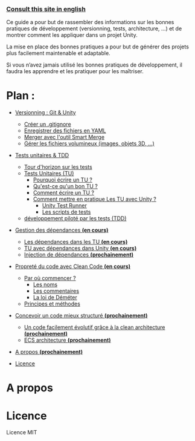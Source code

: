 ### [Consult this site in english](https://jaayap.github.io/Unity_Best_Practices/)

Ce guide a pour but de rassembler des informations sur les bonnes pratiques de développement (versionning, tests, architecture, ...) et de montrer comment les appliquer dans un projet Unity.  
  
La mise en place des bonnes pratiques a pour but de générer des projets plus facilement maintenable et adaptable.  
  
Si vous n’avez jamais utilisé les bonnes pratiques de développement, il faudra les apprendre et les pratiquer pour les maîtriser.

# __Plan :__

- [Versionning : Git & Unity](Versionning.md/#versionning--git--unity)
  - [Créer un .gitignore](Versionning.md/#créer-un-gitignore)
  - [Enregistrer des fichiers en YAML](Versionning.md/#enregistrer-des-fichiers-en-yaml)
  - [Merger avec l'outil Smart Merge](Versionning.md/#merger-avec-loutil-smart-merge)
  - [Gérer les fichiers volumineux (images, objets 3D, ...)](Versionning.md/#gérer-les-fichiers-volumineux)
        
- [Tests unitaires & TDD](Unit_Test_And_TDD.md/#tests-unitaires--tdd)
  - [Tour d'horizon sur les tests](Unit_Test_And_TDD.md/#tour-dhorizon-sur-les-tests)
  - [Tests Unitaires (TU)](Unit_Test_And_TDD.md/#tests-unitaires-tu)
      - [Pourquoi écrire un TU ?](Unit_Test_And_TDD.md/#pourquoi-écrire-un-test-unitaire-)
      - [Qu'est-ce qu'un bon TU ?](Unit_Test_And_TDD.md/#quest-ce-quun-bon-test-unitaire-)
      - [Comment écrire un TU ?](Unit_Test_And_TDD.md/#comment-écrire-un-test-unitaire-)
      - [Comment mettre en pratique Les TU avec Unity ?](Unit_Test_And_TDD.md/#comment-mettre-en-pratique-les-tu-avec-unity-)
        - [Unity Test Runner](Unit_Test_And_TDD.md/#unity-test-runner)
        - [Les scripts de tests](Unit_Test_And_TDD.md/#les-scripts-de-tests)   
  - [développement piloté par les tests (TDD)](Unit_Test_And_TDD.md/#développement-piloté-par-les-tests-tdd)

- [Gestion des dépendances **(en cours)**](ManagementOfDependancies.md/#gestion-des-dépendances)
  - [Les dépendances dans les TU  **(en cours)**](ManagementOfDependancies.md/#les-dépendances-dans-les-tests-unitaires) 
  - [TU avec dépendances dans Unity **(en cours)**](ManagementOfDependancies.md/#tu-avec-dépendances-dans-unity)
  - [Injection de dépendances  **(prochainement)**](ManagementOfDependancies.md/#injection-de-dépendances)
  
- [Propreté du code avec Clean Code **(en cours)**](CleanCode.md/#propreté-du-code-avec-clean-code)
  - [Par où commencer ?](CleanCode.md/#par-où-commencer-)
    - [Les noms](CleanCode.md/#les-noms)
    - [Les commentaires](CleanCode.md/#les-commentaires)
    - [La loi de Déméter](CleanCode.md/#la-loi-de-déméter)
  - [Principes et méthodes](CleanCode.md/#principes-et-méthodes)
  
- [Concevoir un code mieux structuré **(prochainement)**](Architecture.md/#concevoir-un-code-mieux-structuré)
  - [Un code facilement évolutif grâce à la clean architecture **(prochainement)**](Architecture.md/#la-clean-architecture)
  - [ECS architecture **(prochainement)**](Architecture.md/#ecs-architecture)

- [A propos **(prochainement)**](#a-propos)
- [Licence](./LICENSE)




# A propos
# Licence

Licence MIT
